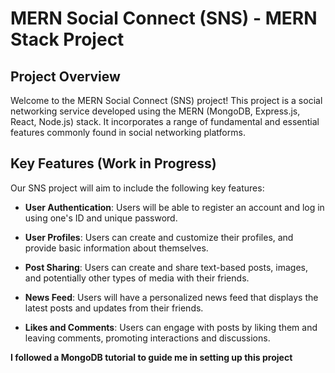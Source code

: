 # MERN Social Connect (SNS) - MERN Stack Project

## Project Overview

Welcome to the MERN Social Connect (SNS) project! This project is a social networking service developed using the MERN (MongoDB, Express.js, React, Node.js) stack. It incorporates a range of fundamental and essential features commonly found in social networking platforms.

## Key Features (Work in Progress)

Our SNS project will aim to include the following key features:

- **User Authentication**: Users will be able to register an account and log in using one's ID and unique password.

- **User Profiles**: Users can create and customize their profiles, and provide basic information about themselves.

- **Post Sharing**: Users can create and share text-based posts, images, and potentially other types of media with their friends.

- **News Feed**: Users will have a personalized news feed that displays the latest posts and updates from their friends.

- **Likes and Comments**: Users can engage with posts by liking them and leaving comments, promoting interactions and discussions.

__I followed a MongoDB tutorial to guide me in setting up this project__
